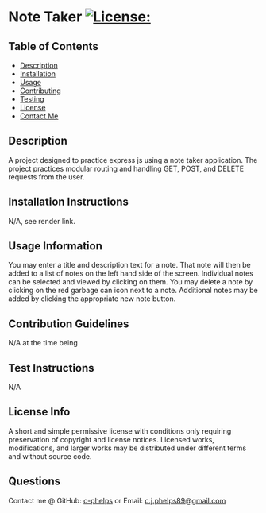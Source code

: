 # Note Taker           [![License:](https://img.shields.io/badge/License:-MIT-red)](http://choosealicense.com/licenses/mit/)
## Table of Contents
- [Description](#description)
- [Installation](#installation-instructions)
- [Usage](#usage-information)
- [Contributing](#contribution-guidelines)
- [Testing](#test-instructions)
- [License](#license-info)
- [Contact Me](#questions)
## Description
 A project designed to practice express js using a note taker application. The project practices modular routing and handling GET, POST, and DELETE requests from the user.
## Installation Instructions
 N/A, see render link.
## Usage Information
 You may enter a title and description text for a note. That note will then be added to a list of notes on the left hand side of the screen. Individual notes can be selected and viewed by clicking on them. You may delete a note by clicking on the red garbage can icon next to a note. Additional notes may be added by clicking the appropriate new note button.
## Contribution Guidelines
 N/A at the time being
## Test Instructions
 N/A
## License Info
 A short and simple permissive license with conditions only requiring preservation of copyright and license notices. Licensed works, modifications, and larger works may be distributed under different terms and without source code.
## Questions
 Contact me @ GitHub: [c-phelps](https://github.com/c-phelps) or Email: c.j.phelps89@gmail.com
